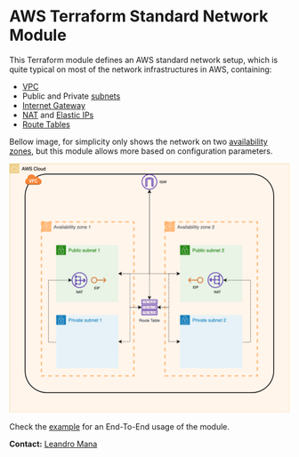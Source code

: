 # AWS Terraform Standard Network Module

This Terraform module defines an AWS standard network setup, which is quite typical on most of the network infrastructures in AWS, containing:
- [VPC](https://docs.aws.amazon.com/vpc/latest/userguide/what-is-amazon-vpc.html)
- Public and Private [subnets](https://docs.aws.amazon.com/vpc/latest/userguide/VPC_Scenario2.html)
- [Internet Gateway](https://docs.aws.amazon.com/vpc/latest/userguide/VPC_Internet_Gateway.html)
- [NAT](https://docs.aws.amazon.com/vpc/latest/userguide/vpc-nat-gateway.html) and [Elastic IPs](https://docs.aws.amazon.com/AWSEC2/latest/UserGuide/elastic-ip-addresses-eip.html)
- [Route Tables](https://docs.aws.amazon.com/vpc/latest/userguide/VPC_Route_Tables.html) 

Bellow image, for simplicity only shows the network on two [availability zones](https://docs.aws.amazon.com/AWSEC2/latest/UserGuide/using-regions-availability-zones.html), but this module allows more based on configuration parameters.

![](img/aws-standard-network.png)

Check the [example](example/README.md) for an End-To-End usage of the module.

**Contact:** [Leandro Mana](https://www.linkedin.com/in/leandro-mana-2854553b/)